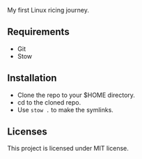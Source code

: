 My first Linux ricing journey.

## Requirements

- Git
- Stow

## Installation

- Clone the repo to your $HOME directory.
- cd to the cloned repo.
- Use `stow .` to make the symlinks.

## Licenses

This project is licensed under MIT license.
